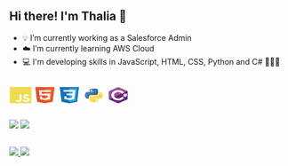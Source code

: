 ## Hi there! I'm Thalia 👋

- 💡 I’m currently working as a Salesforce Admin
- ☁️ I’m currently learning AWS Cloud
- 💻 I'm developing skills in JavaScript, HTML, CSS, Python and C# 👩🏻‍💻
<div style="display: inline_block"><br>
  <img align="center" alt="Rafa-Js" height="30" width="40" src="https://raw.githubusercontent.com/devicons/devicon/master/icons/javascript/javascript-plain.svg">
  <img align="center" alt="Rafa-HTML" height="30" width="40" src="https://raw.githubusercontent.com/devicons/devicon/master/icons/html5/html5-original.svg">
  <img align="center" alt="Rafa-CSS" height="30" width="40" src="https://raw.githubusercontent.com/devicons/devicon/master/icons/css3/css3-original.svg">
  <img align="center" alt="Rafa-Python" height="30" width="40" src="https://raw.githubusercontent.com/devicons/devicon/master/icons/python/python-original.svg">
  <img align="center" alt="Rafa-Csharp" height="30" width="40" src="https://raw.githubusercontent.com/devicons/devicon/master/icons/csharp/csharp-original.svg">
</div>

  ##
 
<div>  
  <a href = "mailto:thaliasousa124@gmail.com"><img src="https://img.shields.io/badge/-Gmail-%23333?style=for-the-badge&logo=gmail&logoColor=white" target="_blank"></a>
  <a href="https://www.linkedin.com/in/rafaella-ballerini-45875016a](https://www.linkedin.com/in/thalia-sousa-834960144" target="_blank"><img src="https://img.shields.io/badge/-LinkedIn-%230077B5?style=for-the-badge&logo=linkedin&logoColor=white" target="_blank"></a> 
  
</div>

  ##
  
<div>
  <a href="https://github.com/Thalia-Nataly">
  <img height="180cm" src="https://github-readme-stats.vercel.app/api?username=thalia-nataly&show_icons=true&theme=fracula&include_all_commits-true&count_private=true"/>
  <img height="180cm" src="https://github-readme-stats.vercel.app/api/top-langs/?username=thalia-nataly&layout=compact&langs_count=16&theme=dracula"/>
</div>


  
